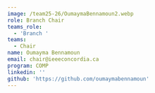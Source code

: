 ```yaml
---
image: /team25-26/OumaymaBennamoun2.webp
role: Branch Chair
teams_role:
  - 'Branch '
teams:
  - Chair
name: Oumayma Bennamoun
email: chair@ieeeconcordia.ca
program: COMP
linkedin: ''
github: 'https://github.com/oumaymabennamoun'
---
```


